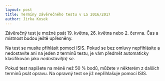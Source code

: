 ```yaml
---
layout: post
title: Termíny závěrečného testu v LS 2016/2017
author: Jirka Kosek
---
```


Závěrečný test je možné psát 19. května, 26. května nebo
2. června. Čas a místnost budou ještě upřesněny.

Na test se musíte přihlásit pomocí ISIS. Pokud se bez omluvy
nepřihlásíte a nedostavíte ani na jeden z termínů testu, je vám
předmět automaticky klasifikován jako *nedostavil(a) se*.

Pokud test napíšete na méně než 50 % bodů, můžete v některém
z dalších termínů psát opravu. Na opravný test se již
nepřihlašuje pomocí ISIS.
